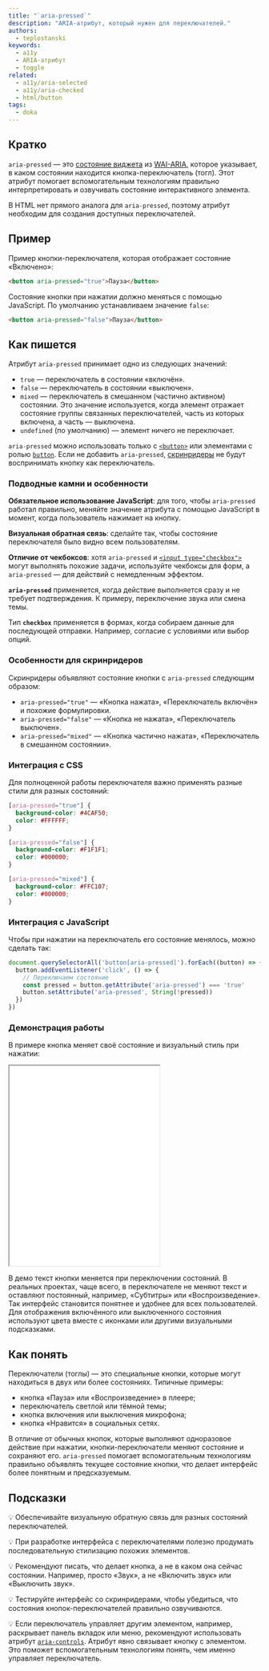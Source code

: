 ```yaml
---
title: "`aria-pressed`"
description: "ARIA-атрибут, который нужен для переключателей."
authors:
  - teplostanski
keywords:
  - a11y
  - ARIA-атрибут
  - toggle
related:
  - a11y/aria-selected
  - a11y/aria-checked
  - html/button
tags:
  - doka
---
```


## Кратко

`aria-pressed` — это [состояние виджета](/a11y/aria-attrs/#atributy-vidzhetov) из [WAI-ARIA](/a11y/aria-intro/#specifikaciya), которое указывает, в каком состоянии находится кнопка-переключатель (тогл). Этот атрибут помогает вспомогательным технологиям правильно интерпретировать и озвучивать состояние интерактивного элемента.

В HTML нет прямого аналога для `aria-pressed`, поэтому атрибут необходим для создания доступных переключателей.

## Пример

Пример кнопки-переключателя, которая отображает состояние «Включено»:

```html
<button aria-pressed="true">Пауза</button>
```

Состояние кнопки при нажатии должно меняться с помощью JavaScript. По умолчанию устанавливаем значение `false`:

```html
<button aria-pressed="false">Пауза</button>
```

## Как пишется

Атрибут `aria-pressed` принимает одно из следующих значений:

- `true` — переключатель в состоянии «включён».
- `false` — переключатель в состоянии «выключен».
- `mixed` — переключатель в смешанном (частично активном) состоянии. Это значение используется, когда элемент отражает состояние группы связанных переключателей, часть из которых включена, а часть — выключена.
- `undefined` (по умолчанию) — элемент ничего не переключает.

`aria-pressed` можно использовать только с [`<button>`](/html/button/) или элементами с ролью [`button`](/a11y/role-button/). Если не добавить `aria-pressed`, [скринридеры](/a11y/screenreaders/) не будут воспринимать кнопку как переключатель.

### Подводные камни и особенности

**Обязательное использование JavaScript**: для того, чтобы `aria-pressed` работал правильно, меняйте значение атрибута с помощью JavaScript в момент, когда пользователь нажимает на кнопку.

**Визуальная обратная связь**: сделайте так, чтобы состояние переключателя было видно всем пользователям.

**Отличие от чекбоксов**: хотя `aria-pressed` и [`<input type="checkbox">`](/html/input/) могут выполнять похожие задачи, используйте чекбоксы для форм, а `aria-pressed` — для действий с немедленным эффектом.

**`aria-pressed`** применяется, когда действие выполняется сразу и не требует подтверждения. К примеру, переключение звука или смена темы.

Тип **`checkbox`** применяется в формах, когда собираем данные для последующей отправки. Например, согласие с условиями или выбор опций.

### Особенности для скринридеров

Скринридеры объявляют состояние кнопки с `aria-pressed` следующим образом:

- `aria-pressed="true"` — «Кнопка нажата», «Переключатель включён» и похожие формулировки.
- `aria-pressed="false"` — «Кнопка не нажата», «Переключатель выключен».
- `aria-pressed="mixed"` — «Кнопка частично нажата», «Переключатель в смешанном состоянии».

### Интеграция с CSS

Для полноценной работы переключателя важно применять разные стили для разных состояний:

```css
[aria-pressed="true"] {
  background-color: #4CAF50;
  color: #FFFFFF;
}

[aria-pressed="false"] {
  background-color: #F1F1F1;
  color: #000000;
}

[aria-pressed="mixed"] {
  background-color: #FFC107;
  color: #000000;
}
```

### Интеграция с JavaScript

Чтобы при нажатии на переключатель его состояние менялось, можно сделать так:

```javascript
document.querySelectorAll('button[aria-pressed]').forEach((button) => {
  button.addEventListener('click', () => {
    // Переключаем состояние
    const pressed = button.getAttribute('aria-pressed') === 'true'
    button.setAttribute('aria-pressed', String(!pressed))
  })
})
```

### Демонстрация работы

В примере кнопка меняет своё состояние и визуальный стиль при нажатии:

<iframe title="Пример с кнопкой-переключателем" src="demos/base/" height="400"></iframe>

В демо текст кнопки меняется при переключении состояний. В реальных проектах, чаще всего, в переключателе не меняют текст и оставляют постоянный, например, «Субтитры» или «Воспроизведение». Так интерфейс становится понятнее и удобнее для всех пользователей. Для отображения включённого или выключенного состояния используют цвета вместе с иконками или другими визуальными подсказками.

## Как понять

Переключатели (тоглы) — это специальные кнопки, которые могут находиться в двух или более состояниях. Типичные примеры:

- кнопка «Пауза» или «Воспроизведение» в плеере;
- переключатель светлой или тёмной темы;
- кнопка включения или выключения микрофона;
- кнопка «Нравится» в социальных сетях.

В отличие от обычных кнопок, которые выполняют одноразовое действие при нажатии, кнопки-переключатели меняют состояние и сохраняют его. `aria-pressed` помогает вспомогательным технологиям правильно объявлять текущее состояние кнопки, что делает интерфейс более понятным и предсказуемым.

## Подсказки

💡 Обеспечивайте визуальную обратную связь для разных состояний переключателей.

💡 При разработке интерфейса с переключателями полезно продумать последовательную стилизацию похожих элементов.

💡 Рекомендуют писать, что делает кнопка, а не в каком она сейчас состоянии. Например, просто «Звук», а не «Включить звук» или «Выключить звук».

💡 Тестируйте интерфейс со скринридерами, чтобы убедиться, что состояния кнопок-переключателей правильно озвучиваются.

💡 Если переключатель управляет другим элементом, например, раскрывает панель вкладок или меню, рекомендуют использовать атрибут [`aria-controls`](/a11y/aria-controls/). Атрибут явно связывает кнопку с элементом. Это поможет вспомогательным технологиям понять, чем именно управляет переключатель.
